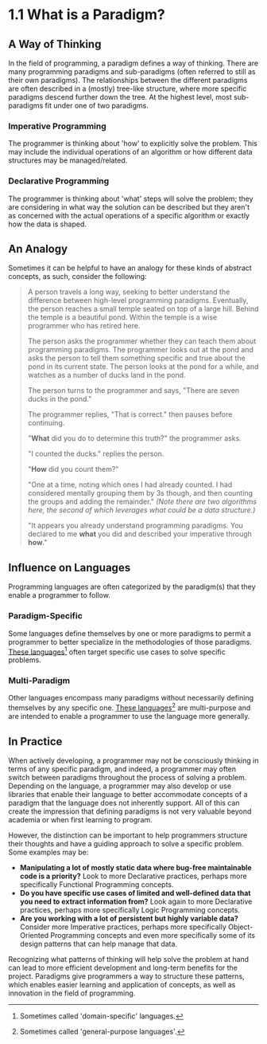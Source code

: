 # 1.1 What is a Paradigm?

## A Way of Thinking

In the field of programming, a paradigm defines a way of thinking. There are many programming paradigms and sub-paradigms (often referred to still as their own paradigms). The relationships between the different paradigms are often described in a (mostly) tree-like structure, where more specific paradigms descend further down the tree. At the highest level, most sub-paradigms fit under one of two paradigms.

### Imperative Programming

The programmer is thinking about 'how' to explicitly solve the problem. This may include the individual operations of an algorithm or how different data structures may be managed/related.

### Declarative Programming

The programmer is thinking about 'what' steps will solve the problem; they are considering in what way the solution can be described but they aren't as concerned with the actual operations of a specific algorithm or exactly how the data is shaped.



## An Analogy

Sometimes it can be helpful to have an analogy for these kinds of abstract concepts, as such, consider the following:

> A person travels a long way, seeking to better understand the difference between high-level programming paradigms. Eventually, the person reaches a small temple seated on top of a large hill. Behind the temple is a beautiful pond. Within the temple is a wise programmer who has retired here.
>
> The person asks the programmer whether they can teach them about programming paradigms. The programmer looks out at the pond and asks the person to tell them something specific and true about the pond in its current state. The person looks at the pond for a while, and watches as a number of ducks land in the pond.
>
> The person turns to the programmer and says, "There are seven ducks in the pond."
>
> The programmer replies, "That is correct." then pauses before continuing.
>
> "**What** did you do to determine this truth?" the programmer asks.
>
> "I counted the ducks." replies the person.
>
> "**How** did you count them?"
>
> "One at a time, noting which ones I had already counted. I had considered mentally grouping them by 3s though, and then counting the groups and adding the remainder." _(Note there are two algorithms here, the second of which leverages what could be a data structure.)_
>
> "It appears you already understand programming paradigms. You declared to me **what** you did and described your imperative through **how**."



## Influence on Languages

Programming languages are often categorized by the paradigm(s) that they enable a programmer to follow.

### Paradigm-Specific

Some languages define themselves by one or more paradigms to permit a programmer to better specialize in the methodologies of those paradigms. [These languages](#user-content-fn-1)[^1] often target specific use cases to solve specific problems.

### Multi-Paradigm

Other languages encompass many paradigms without necessarily defining themselves by any specific one. [These languages](#user-content-fn-2)[^2] are multi-purpose and are intended to enable a programmer to use the language more generally.



## In Practice

When actively developing, a programmer may not be consciously thinking in terms of any specific paradigm, and indeed, a programmer may often switch between paradigms throughout the process of solving a problem. Depending on the language, a programmer may also develop or use libraries that enable their language to better accommodate concepts of a paradigm that the language does not inherently support. All of this can create the impression that defining paradigms is not very valuable beyond academia or when first learning to program.

However, the distinction can be important to help programmers structure their thoughts and have a guiding approach to solve a specific problem. Some examples may be:

* **Manipulating a lot of mostly static data where bug-free maintainable code is a priority?** Look to more Declarative practices, perhaps more specifically Functional Programming concepts.
* **Do you have specific use cases of limited and well-defined data that you need to extract information from?** Look again to more Declarative practices, perhaps more specifically Logic Programming concepts.
* **Are you working with a lot of persistent but highly variable data?** Consider more Imperative practices, perhaps more specifically Object-Oriented Programming concepts and even more specifically some of its design patterns that can help manage that data.

Recognizing what patterns of thinking will help solve the problem at hand can lead to more efficient development and long-term benefits for the project. Paradigms give programmers a way to structure these patterns, which enables easier learning and application of concepts, as well as innovation in the field of programming.

[^1]: Sometimes called 'domain-specific' languages.

[^2]: Sometimes called 'general-purpose languages'.
